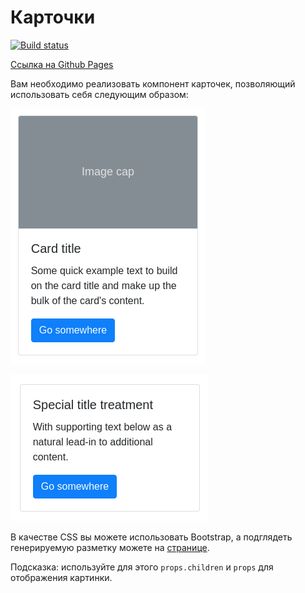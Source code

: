 Карточки
===

[![Build status](https://ci.appveyor.com/api/projects/status/c1w21o20okjrehci?svg=true)](https://ci.appveyor.com/project/ArtKonX/ra16-homeworks-composition-cards)

[Ссылка на Github Pages](https://artkonx.github.io/ra16-homeworks-composition-cards/)

Вам необходимо реализовать компонент карточек, позволяющий использовать себя следующим образом:

![](./pic/card1.png)

![](./pic/card2.png)

В качестве CSS вы можете использовать Bootstrap, а подглядеть генерируемую разметку можете на [странице]( https://getbootstrap.com/docs/4.3/components/card/).

Подсказка: используйте для этого `props.children` и `props` для отображения картинки.